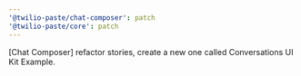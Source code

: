 ```yaml
---
'@twilio-paste/chat-composer': patch
'@twilio-paste/core': patch
---
```


[Chat Composer] refactor stories, create a new one called Conversations UI Kit Example.
